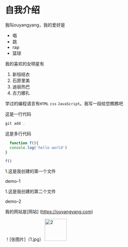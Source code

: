 # 自我介绍

 我叫ouyangyang，我的爱好是
 
 * 唱
 * 跳
 * rap
 * 篮球
 
我的喜欢的女明星有
1. 新恒结衣
2. 石原里美
3. 迪丽热巴
4. 古力娜扎

学过的编程语言有`HTML`  `css`  `JavaScript`。我写一段给您瞧瞧吧
 
这是一行代码

``` javascript
git add .
 ```

 这是多行代码 
``` javascript
  function f(){
  console.log('hello world')
}

f()
 ```
1.这是我创建的第一个文件

demo-1

1.这是我创建的第二个文件

demo-2

我的网站是[网站] (https://ouyangyang.com)

！[张图片]（1.jpg）
<img width="71" alt="2" src="https://user-images.githubusercontent.com/121659808/210086609-d2fc4c7d-07d3-43b3-9d61-e1dea8ca6d5f.png">
